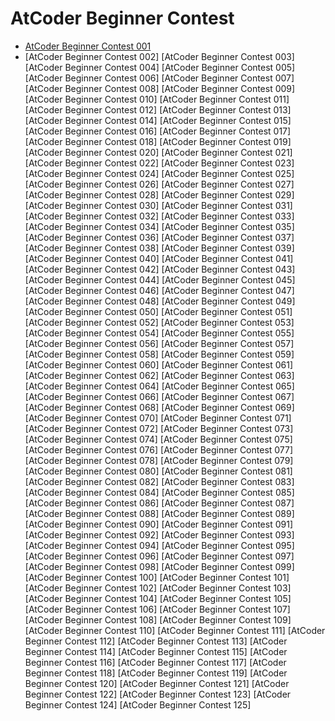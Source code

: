 # AtCoder Beginner Contest

- [AtCoder Beginner Contest 001](https://github.com/xuelei7/mylibrary/blob/master/AtCoder/abc001.md)
- [AtCoder Beginner Contest 002]
[AtCoder Beginner Contest 003]
[AtCoder Beginner Contest 004]
[AtCoder Beginner Contest 005]
[AtCoder Beginner Contest 006]
[AtCoder Beginner Contest 007]
[AtCoder Beginner Contest 008]
[AtCoder Beginner Contest 009]
[AtCoder Beginner Contest 010]
[AtCoder Beginner Contest 011]
[AtCoder Beginner Contest 012]
[AtCoder Beginner Contest 013]
[AtCoder Beginner Contest 014]
[AtCoder Beginner Contest 015]
[AtCoder Beginner Contest 016]
[AtCoder Beginner Contest 017]
[AtCoder Beginner Contest 018]
[AtCoder Beginner Contest 019]
[AtCoder Beginner Contest 020]
[AtCoder Beginner Contest 021]
[AtCoder Beginner Contest 022]
[AtCoder Beginner Contest 023]
[AtCoder Beginner Contest 024]
[AtCoder Beginner Contest 025]
[AtCoder Beginner Contest 026]
[AtCoder Beginner Contest 027]
[AtCoder Beginner Contest 028]
[AtCoder Beginner Contest 029]
[AtCoder Beginner Contest 030]
[AtCoder Beginner Contest 031]
[AtCoder Beginner Contest 032]
[AtCoder Beginner Contest 033]
[AtCoder Beginner Contest 034]
[AtCoder Beginner Contest 035]
[AtCoder Beginner Contest 036]
[AtCoder Beginner Contest 037]
[AtCoder Beginner Contest 038]
[AtCoder Beginner Contest 039]
[AtCoder Beginner Contest 040]
[AtCoder Beginner Contest 041]
[AtCoder Beginner Contest 042]
[AtCoder Beginner Contest 043]
[AtCoder Beginner Contest 044]
[AtCoder Beginner Contest 045]
[AtCoder Beginner Contest 046]
[AtCoder Beginner Contest 047]
[AtCoder Beginner Contest 048]
[AtCoder Beginner Contest 049]
[AtCoder Beginner Contest 050]
[AtCoder Beginner Contest 051]
[AtCoder Beginner Contest 052]
[AtCoder Beginner Contest 053]
[AtCoder Beginner Contest 054]
[AtCoder Beginner Contest 055]
[AtCoder Beginner Contest 056]
[AtCoder Beginner Contest 057]
[AtCoder Beginner Contest 058]
[AtCoder Beginner Contest 059]
[AtCoder Beginner Contest 060]
[AtCoder Beginner Contest 061]
[AtCoder Beginner Contest 062]
[AtCoder Beginner Contest 063]
[AtCoder Beginner Contest 064]
[AtCoder Beginner Contest 065]
[AtCoder Beginner Contest 066]
[AtCoder Beginner Contest 067]
[AtCoder Beginner Contest 068]
[AtCoder Beginner Contest 069]
[AtCoder Beginner Contest 070]
[AtCoder Beginner Contest 071]
[AtCoder Beginner Contest 072]
[AtCoder Beginner Contest 073]
[AtCoder Beginner Contest 074]
[AtCoder Beginner Contest 075]
[AtCoder Beginner Contest 076]
[AtCoder Beginner Contest 077]
[AtCoder Beginner Contest 078]
[AtCoder Beginner Contest 079]
[AtCoder Beginner Contest 080]
[AtCoder Beginner Contest 081]
[AtCoder Beginner Contest 082]
[AtCoder Beginner Contest 083]
[AtCoder Beginner Contest 084]
[AtCoder Beginner Contest 085]
[AtCoder Beginner Contest 086]
[AtCoder Beginner Contest 087]
[AtCoder Beginner Contest 088]
[AtCoder Beginner Contest 089]
[AtCoder Beginner Contest 090]
[AtCoder Beginner Contest 091]
[AtCoder Beginner Contest 092]
[AtCoder Beginner Contest 093]
[AtCoder Beginner Contest 094]
[AtCoder Beginner Contest 095]
[AtCoder Beginner Contest 096]
[AtCoder Beginner Contest 097]
[AtCoder Beginner Contest 098]
[AtCoder Beginner Contest 099]
[AtCoder Beginner Contest 100]
[AtCoder Beginner Contest 101]
[AtCoder Beginner Contest 102]
[AtCoder Beginner Contest 103]
[AtCoder Beginner Contest 104]
[AtCoder Beginner Contest 105]
[AtCoder Beginner Contest 106]
[AtCoder Beginner Contest 107]
[AtCoder Beginner Contest 108]
[AtCoder Beginner Contest 109]
[AtCoder Beginner Contest 110]
[AtCoder Beginner Contest 111]
[AtCoder Beginner Contest 112]
[AtCoder Beginner Contest 113]
[AtCoder Beginner Contest 114]
[AtCoder Beginner Contest 115]
[AtCoder Beginner Contest 116]
[AtCoder Beginner Contest 117]
[AtCoder Beginner Contest 118]
[AtCoder Beginner Contest 119]
[AtCoder Beginner Contest 120]
[AtCoder Beginner Contest 121]
[AtCoder Beginner Contest 122]
[AtCoder Beginner Contest 123]
[AtCoder Beginner Contest 124]
[AtCoder Beginner Contest 125]
